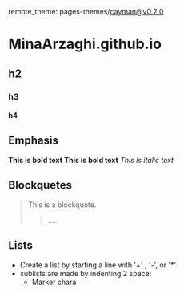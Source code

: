 remote_theme: pages-themes/cayman@v0.2.0

# MinaArzaghi.github.io
## h2
### h3
#### h4
## Emphasis
**This is bold text**
__This is bold text__
_This is italic text_

## Blockquetes
> This is a blockquote.
>> ....

## Lists
+ Create a list by starting a line with '+' , '-', or '*'
+ sublists are made by indenting 2 space:
    - Marker chara
